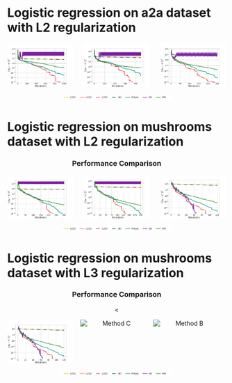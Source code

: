 # Logistic regression on a2a dataset with L2 regularization

<div align="center">  
  <!-- 3 images in a row -->
  <div style="display: flex; justify-content: space-between;">
    <img src="img/a2a_p2_a0.00015.png" alt="Method A" width="30%">
    <img src="img/a2a_p2_a0.0005.png" alt="Method C" width="30%">
    <img src="img/a2a_p2_a0.0015.png" alt="Method B" width="30%">
  </div>

  <br>
  <img src="img/legend.png" alt="Legend" width="50%">
</div>

# Logistic regression on mushrooms dataset with L2 regularization

<div align="center">
  <h3>Performance Comparison</h3>
  
  <!-- 3 images in a row -->
  <div style="display: flex; justify-content: space-between;">
    <img src="img/mushrooms_p2_a0.0003.png" alt="Method A" width="30%">
    <img src="img/mushrooms_p2_a0.001.png" alt="Method C" width="30%">
    <img src="img/mushrooms_p2_a0.003.png" alt="Method B" width="30%">
  </div>

  <!-- Centered legend below -->
  <br>
  <img src="img/legend.png" alt="Legend" width="50%">
</div>

# Logistic regression on mushrooms dataset with L3 regularization

<div align="center">
  <h3>Performance Comparison</h3>
  
  <!-- 3 images in a row -->
  <<div style="display: flex; justify-content: space-between;">
    <img src="img/mushrooms_p2_a0.003.png" alt="Method A" width="30%">
    <img src="img/mushrooms_p2_a0.01.png" alt="Method C" width="30%">
    <img src="img/mushrooms_p2_a0.03.png" alt="Method B" width="30%">
  </div>

  <!-- Centered legend below -->
  <br>
  <img src="img/legend.png" alt="Legend" width="50%">
</div>

